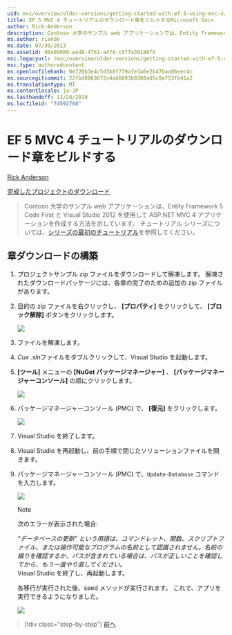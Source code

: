 ```yaml
---
uid: mvc/overview/older-versions/getting-started-with-ef-5-using-mvc-4/building-the-ef5-mvc4-chapter-downloads
title: EF 5 MVC 4 チュートリアルのダウンロード章をビルドするMicrosoft Docs
author: Rick-Anderson
description: Contoso 大学のサンプル web アプリケーションでは、Entity Framework 5 Code First と Visual Studio を使用して ASP.NET MVC 4 アプリケーションを作成する方法を示しています。
ms.author: riande
ms.date: 07/30/2013
ms.assetid: d0a89089-eed8-4f61-a478-c5ffa30186f5
msc.legacyurl: /mvc/overview/older-versions/getting-started-with-ef-5-using-mvc-4/building-the-ef5-mvc4-chapter-downloads
msc.type: authoredcontent
ms.openlocfilehash: 0e720b3e4c5d3b8f779afe3a6e2b47baa86eec4c
ms.sourcegitcommit: 22fbd8863672c4ad6693b8388ad5c8e753fb41a2
ms.translationtype: MT
ms.contentlocale: ja-JP
ms.lasthandoff: 11/28/2019
ms.locfileid: "74592708"
---
```

# <a name="building-the-chapter-downloads-for-the-ef-5-mvc-4-tutorials"></a>EF 5 MVC 4 チュートリアルのダウンロード章をビルドする

[Rick Anderson]((https://twitter.com/RickAndMSFT))

[完成したプロジェクトのダウンロード](https://code.msdn.microsoft.com/Getting-Started-with-dd0e2ed8)

> Contoso 大学のサンプル web アプリケーションは、Entity Framework 5 Code First と Visual Studio 2012 を使用して ASP.NET MVC 4 アプリケーションを作成する方法を示しています。 チュートリアル シリーズについては、[シリーズの最初のチュートリアル](creating-an-entity-framework-data-model-for-an-asp-net-mvc-application.md)を参照してください。

## <a name="building-the-chapter-downloads"></a>章ダウンロードの構築

1. プロジェクトサンプル zip ファイルをダウンロードして解凍します。 解凍されたダウンロードパッケージには、各章の完了のための追加の zip ファイルがあります。
2. 目的の zip ファイルを右クリックし、 **[プロパティ]** をクリックして、 **[ブロック解除]** ボタンをクリックします。  
  
    ![](building-the-ef5-mvc4-chapter-downloads/_static/image1.png)
3. ファイルを解凍します。
4. *Cux .sln*ファイルをダブルクリックして、Visual Studio を起動します。
5. **[ツール]** メニューの **[NuGet パッケージマネージャー]** 、 **[パッケージマネージャーコンソール]** の順にクリックします。  
  
    ![](building-the-ef5-mvc4-chapter-downloads/_static/image2.png)
6. パッケージマネージャーコンソール (PMC) で、 **[復元]** をクリックします。  
  
    ![](building-the-ef5-mvc4-chapter-downloads/_static/image3.png)
7. Visual Studio を終了します。
8. Visual Studio を再起動し、前の手順で閉じたソリューションファイルを開きます。
9. パッケージマネージャーコンソール (PMC) で、`Update-Database` コマンドを入力します。  
  
    ![](building-the-ef5-mvc4-chapter-downloads/_static/image4.png)  

    > [!NOTE]
    > 次のエラーが表示された場合:  
    >   
    >  *"データベースの更新" という用語は、コマンドレット、関数、スクリプトファイル、または操作可能なプログラムの名前として認識されません。名前の綴りを確認するか、パスが含まれている場合は、パスが正しいことを確認してから、もう一度やり直してください。*  
    > Visual Studio を終了し、再起動します。

    各移行が実行された後、seed メソッドが実行されます。 これで、アプリを実行できるようになりました。

    ![](building-the-ef5-mvc4-chapter-downloads/_static/image5.png)

> [!div class="step-by-step"]
> [前へ](advanced-entity-framework-scenarios-for-an-mvc-web-application.md)
